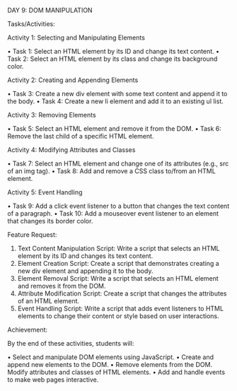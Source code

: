 DAY 9: DOM MANIPULATION

Tasks/Activities:

Activity 1: Selecting and Manipulating Elements

• Task 1: Select an HTML element by its ID and change its text content.
• Task 2: Select an HTML element by its class and change its background color.

Activity 2: Creating and Appending Elements

• Task 3: Create a new div element with some text content and append it to the body.
• Task 4: Create a new li element and add it to an existing ul list.

Activity 3: Removing Elements

• Task 5: Select an HTML element and remove it from the DOM.
• Task 6: Remove the last child of a specific HTML element.

Activity 4: Modifying Attributes and Classes

• Task 7: Select an HTML element and change one of its attributes (e.g., src of an img tag).
• Task 8: Add and remove a CSS class to/from an HTML element.

Activity 5: Event Handling

• Task 9: Add a click event listener to a button that changes the text content of a paragraph.
• Task 10: Add a mouseover event listener to an element that changes its border color.

Feature Request:

1. Text Content Manipulation Script: Write a script that selects an HTML element by its ID and changes its text content.
2. Element Creation Script: Create a script that demonstrates creating a new div element and appending it to the body.
3. Element Removal Script: Write a script that selects an HTML element and removes it from the DOM.
4. Attribute Modification Script: Create a script that changes the attributes of an HTML element.
5. Event Handling Script: Write a script that adds event listeners to HTML elements to change their content or style based on user interactions.

Achievement:

By the end of these activities, students will:

• Select and manipulate DOM elements using JavaScript.
• Create and append new elements to the DOM.
• Remove elements from the DOM.
Modify attributes and classes of HTML elements.
• Add and handle events to make web pages interactive. 